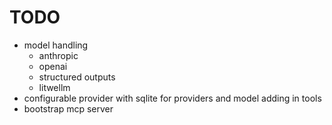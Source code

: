 # TODO
- model handling
    - anthropic
    - openai
    - structured outputs
    - litwellm
- configurable provider with sqlite for providers and model adding in tools
- bootstrap mcp server